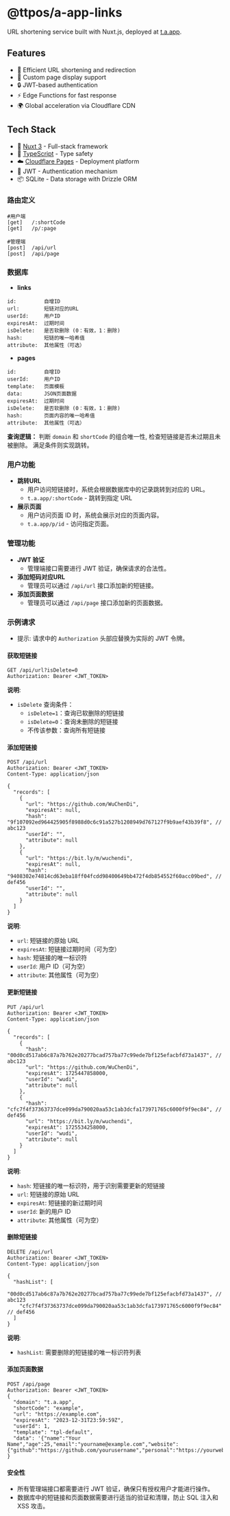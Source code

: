 # @ttpos/a-app-links

URL shortening service built with Nuxt.js, deployed at [t.a.app](https://t.a.app).

## Features

- 🔗 Efficient URL shortening and redirection
- 📱 Custom page display support
- 🔒 JWT-based authentication
- ⚡️ Edge Functions for fast response
- 🌍 Global acceleration via Cloudflare CDN

## Tech Stack

- 🚀 [Nuxt 3](https://nuxt.com/) - Full-stack framework
- 💪 [TypeScript](https://www.typescriptlang.org/) - Type safety
- ☁️ [Cloudflare Pages](https://pages.cloudflare.com/) - Deployment platform
- 🔐 JWT - Authentication mechanism
- 📦 SQLite - Data storage with Drizzle ORM

### 路由定义

```
#用户端
[get]   /:shortCode
[get]   /p/:page

#管理端
[post]  /api/url
[post]  /api/page
```

### 数据库

- **links**

```
id:         自增ID
url:        短链对应的URL
userId:     用户ID
expiresAt:  过期时间
isDelete:   是否软删除 (0：有效，1：删除)
hash:       短链的唯一哈希值
attribute:  其他属性（可选）
```

- **pages**

```
id:         自增ID
userId:     用户ID
template:   页面模板
data:       JSON页面数据
expiresAt:  过期时间
isDelete:   是否软删除 (0：有效，1：删除)
hash:       页面内容的唯一哈希值
attribute:  其他属性（可选）
```

**查询逻辑：**
判断 `domain` 和 `shortCode` 的组合唯一性, 检查短链接是否未过期且未被删除。
满足条件则实现跳转。

### 用户功能

- **跳转URL**
  - 用户访问短链接时，系统会根据数据库中的记录跳转到对应的 URL。
  - `t.a.app/:shortCode` - 跳转到指定 URL
- **展示页面**
  - 用户访问页面 ID 时，系统会展示对应的页面内容。
  - `t.a.app/p/id` - 访问指定页面。

### 管理功能

- **JWT 验证**
  - 管理端接口需要进行 JWT 验证，确保请求的合法性。
- **添加短码对应URL**
  - 管理员可以通过 `/api/url` 接口添加新的短链接。
- **添加页面数据**
  - 管理员可以通过 `/api/page` 接口添加新的页面数据。

### 示例请求

- 提示: 请求中的 `Authorization` 头部应替换为实际的 JWT 令牌。

#### 获取短链接

```
GET /api/url?isDelete=0
Authorization: Bearer <JWT_TOKEN>
```

**说明**:

- `isDelete` 查询条件：
  - `isDelete=1`：查询已软删除的短链接
  - `isDelete=0`：查询未删除的短链接
  - 不传该参数：查询所有短链接

#### 添加短链接

```
POST /api/url
Authorization: Bearer <JWT_TOKEN>
Content-Type: application/json

{
  "records": [
    {
      "url": "https://github.com/WuChenDi",
      "expiresAt": null,
      "hash": "9f107092ed964425905f8988d0c6c91a527b1208949d767127f9b9aef43b39f8", // abc123
      "userId": "",
      "attribute": null
    },
    {
      "url": "https://bit.ly/m/wuchendi",
      "expiresAt": null,
      "hash": "9408302e74814cd63eba18ff04fcdd98400649bb472f4db854552f60acc09bed", // def456
      "userId": "",
      "attribute": null
    }
  ]
}
```

**说明**:

- `url`: 短链接的原始 URL
- `expiresAt`: 短链接过期时间（可为空）
- `hash`: 短链接的唯一标识符
- `userId`: 用户 ID（可为空）
- `attribute`: 其他属性（可为空）

#### 更新短链接

```
PUT /api/url
Authorization: Bearer <JWT_TOKEN>
Content-Type: application/json

{
  "records": [
    {
      "hash": "00d0cd517ab6c87a7b762e20277bcad757ba77c99ede7bf125efacbfd73a1437", // abc123
      "url": "https://github.com/WuChenDi",
      "expiresAt": 1725447858000,
      "userId": "wudi",
      "attribute": null
    },
    {
      "hash": "cfc7f4f37363737dce099da790020aa53c1ab3dcfa173971765c6000f9f9ec84", // def456
      "url": "https://bit.ly/m/wuchendi",
      "expiresAt": 1725534258000,
      "userId": "wudi",
      "attribute": null
    }
  ]
}
```

**说明**:

- `hash`: 短链接的唯一标识符，用于识别需要更新的短链接
- `url`: 短链接的原始 URL
- `expiresAt`: 短链接的新过期时间
- `userId`: 新的用户 ID
- `attribute`: 其他属性（可为空）

#### 删除短链接

```
DELETE /api/url
Authorization: Bearer <JWT_TOKEN>
Content-Type: application/json

{
  "hashList": [
    "00d0cd517ab6c87a7b762e20277bcad757ba77c99ede7bf125efacbfd73a1437", // abc123
    "cfc7f4f37363737dce099da790020aa53c1ab3dcfa173971765c6000f9f9ec84"  // def456
  ]
}
```

**说明**:

- `hashList`: 需要删除的短链接的唯一标识符列表

#### 添加页面数据

```
POST /api/page
Authorization: Bearer <JWT_TOKEN>
{
  "domain": "t.a.app",
  "shortCode": "example",
  "url": "https://example.com",
  "expiresAt": "2023-12-31T23:59:59Z",
  "userId": 1,
  "template": "tpl-default",
  "data": '{"name":"Your Name","age":25,"email":"yourname@example.com","website":{"github":"https://github.com/yourusername","personal":"https://yourwebsite.com"}}'
}
```

#### 安全性

- 所有管理端接口都需要进行 JWT 验证，确保只有授权用户才能进行操作。
- 数据库中的短链接和页面数据需要进行适当的验证和清理，防止 SQL 注入和 XSS 攻击。
